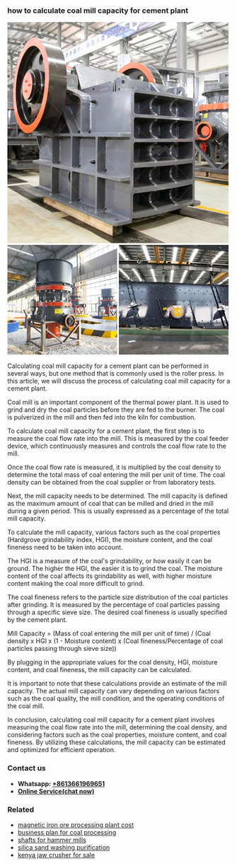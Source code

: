 <h3>how to calculate coal mill capacity for cement plant</h3><img src='1704951851.jpg' alt=''><p>Calculating coal mill capacity for a cement plant can be performed in several ways, but one method that is commonly used is the roller press. In this article, we will discuss the process of calculating coal mill capacity for a cement plant.</p><p>Coal mill is an important component of the thermal power plant. It is used to grind and dry the coal particles before they are fed to the burner. The coal is pulverized in the mill and then fed into the kiln for combustion.</p><p>To calculate coal mill capacity for a cement plant, the first step is to measure the coal flow rate into the mill. This is measured by the coal feeder device, which continuously measures and controls the coal flow rate to the mill.</p><p>Once the coal flow rate is measured, it is multiplied by the coal density to determine the total mass of coal entering the mill per unit of time. The coal density can be obtained from the coal supplier or from laboratory tests.</p><p>Next, the mill capacity needs to be determined. The mill capacity is defined as the maximum amount of coal that can be milled and dried in the mill during a given period. This is usually expressed as a percentage of the total mill capacity.</p><p>To calculate the mill capacity, various factors such as the coal properties (Hardgrove grindability index, HGI), the moisture content, and the coal fineness need to be taken into account.</p><p>The HGI is a measure of the coal's grindability, or how easily it can be ground. The higher the HGI, the easier it is to grind the coal. The moisture content of the coal affects its grindability as well, with higher moisture content making the coal more difficult to grind.</p><p>The coal fineness refers to the particle size distribution of the coal particles after grinding. It is measured by the percentage of coal particles passing through a specific sieve size. The desired coal fineness is usually specified by the cement plant.</p><p>Mill Capacity = (Mass of coal entering the mill per unit of time) / (Coal density x HGI x (1 - Moisture content) x (Coal fineness/Percentage of coal particles passing through sieve size))</p><p>By plugging in the appropriate values for the coal density, HGI, moisture content, and coal fineness, the mill capacity can be calculated.</p><p>It is important to note that these calculations provide an estimate of the mill capacity. The actual mill capacity can vary depending on various factors such as the coal quality, the mill condition, and the operating conditions of the coal mill.</p><p>In conclusion, calculating coal mill capacity for a cement plant involves measuring the coal flow rate into the mill, determining the coal density, and considering factors such as the coal properties, moisture content, and coal fineness. By utilizing these calculations, the mill capacity can be estimated and optimized for efficient operation.</p><h3>Contact us</h3><ul><li><strong>Whatsapp:&nbsp;<a href="https://wa.me/8613661969651">+8613661969651</a></strong></li><li><a href="https://swt.shibang-china.com/?git&amp;zhl&amp;how to calculate coal mill capacity for cement plant"><strong>Online Service(chat now)</strong></a></li></ul><h3>Related</h3><ul><li><a href='magnetic iron ore processing plant cost.md'>magnetic iron ore processing plant cost</a></li><li><a href='business plan for coal processing.md'>business plan for coal processing</a></li><li><a href='shafts for hammer mills.md'>shafts for hammer mills</a></li><li><a href='silica sand washing purification.md'>silica sand washing purification</a></li><li><a href='kenya jaw crusher for sale.md'>kenya jaw crusher for sale</a></li></ul>